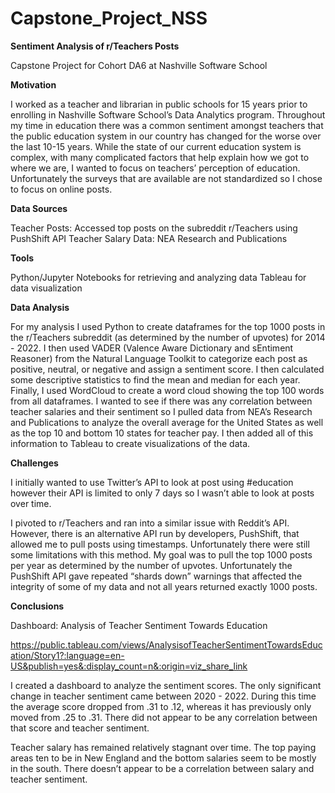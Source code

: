 # Capstone_Project_NSS

**Sentiment Analysis of r/Teachers Posts**

Capstone Project for Cohort DA6 at Nashville Software School

**Motivation**

I worked as a teacher and librarian in public schools for 15 years prior to enrolling in Nashville Software School’s Data Analytics program. Throughout my time in education there was a common sentiment amongst teachers that the public education system in our country has changed for the worse over the last 10-15 years. While the state of our current education system is complex, with many complicated factors that help explain how we got to where we are, I wanted to focus on teachers’ perception of education. Unfortunately the surveys that are available are not standardized so I chose to focus on online posts.

**Data Sources**

Teacher Posts: Accessed top posts on the subreddit r/Teachers using PushShift API
Teacher Salary Data: NEA Research and Publications

**Tools**

Python/Jupyter Notebooks for retrieving and analyzing data
Tableau for data visualization

**Data Analysis**

For my analysis I used Python to create dataframes for the top 1000 posts in the r/Teachers subreddit (as determined by the number of upvotes) for 2014 - 2022. I then used VADER (Valence Aware Dictionary and sEntiment Reasoner) from the Natural Language Toolkit to categorize each post as positive, neutral, or negative and assign a sentiment score. I then calculated some descriptive statistics to find the mean and median for each year. Finally, I used WordCloud to create a word cloud showing the top 100 words from all dataframes. I wanted to see if there was any correlation between teacher salaries and their sentiment so I pulled data from NEA’s Research and Publications to analyze the overall average for the United States as well as the top 10 and bottom 10 states for teacher pay. I then added all of this information to Tableau to create visualizations of the data.

**Challenges**

I initially wanted to use Twitter’s API to look at post using #education however their API is limited to only 7 days so I wasn’t able to look at posts over time.

I pivoted to r/Teachers and ran into a similar issue with Reddit’s API. However, there is an alternative API run by developers, PushShift, that allowed me to pull posts using timestamps. Unfortunately there were still some limitations with this method. My goal was to pull the top 1000 posts per year as determined by the number of upvotes. Unfortunately the PushShift API gave repeated “shards down” warnings that affected the integrity of some of my data and not all years returned exactly 1000 posts.

**Conclusions**

Dashboard: Analysis of Teacher Sentiment Towards Education 

https://public.tableau.com/views/AnalysisofTeacherSentimentTowardsEducation/Story1?:language=en-US&publish=yes&:display_count=n&:origin=viz_share_link

I created a dashboard to analyze the sentiment scores. The only significant change in teacher sentiment came between 2020 - 2022. During this time the average score dropped from .31 to .12, whereas it has previously only moved from .25 to .31. There did not appear to be any correlation between that score and teacher sentiment.

Teacher salary has remained relatively stagnant over time. The top paying areas ten to be in New England and the bottom salaries seem to be mostly in the south. There doesn’t appear to be a correlation between salary and teacher sentiment.
